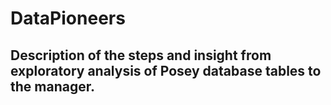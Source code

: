 # DataPioneers
## Description of the steps and insight from exploratory analysis of Posey database tables to the manager. 
